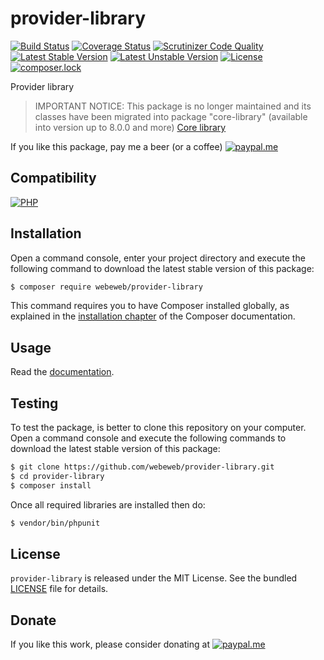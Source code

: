provider-library
================

[![Build Status](https://img.shields.io/github/workflow/status/webeweb/provider-library/build?style=flat-square)](https://github.com/webeweb/provider-library/actions)
[![Coverage Status](https://img.shields.io/coveralls/github/webeweb/provider-library/master.svg?style=flat-square)](https://coveralls.io/github/webeweb/provider-library?branch=master)
[![Scrutinizer Code Quality](https://img.shields.io/scrutinizer/quality/g/webeweb/provider-library/master.svg?style=flat-square)](https://scrutinizer-ci.com/g/webeweb/provider-library/?branch=master)
[![Latest Stable Version](https://img.shields.io/packagist/v/webeweb/provider-library.svg?style=flat-square)](https://packagist.org/packages/webeweb/provider-library)
[![Latest Unstable Version](https://img.shields.io/packagist/vpre/webeweb/provider-library.svg?style=flat-square)](https://packagist.org/packages/webeweb/provider-library)
[![License](https://img.shields.io/packagist/l/webeweb/provider-library.svg?style=flat-square)](https://packagist.org/packages/webeweb/provider-library)
[![composer.lock](https://img.shields.io/badge/.lock-uncommited-important.svg?style=flat-square)](https://packagist.org/packages/webeweb/provider-library)

Provider library

> IMPORTANT NOTICE: This package is no longer maintained and its classes have
> been migrated into package "core-library" (available into version up to 8.0.0
> and more) [Core library](https://github.com/webeweb/core-library/)

If you like this package, pay me a beer (or a coffee)
[![paypal.me](https://img.shields.io/badge/paypal.me-webeweb-0070ba.svg?style=flat-square&logo=paypal)](https://www.paypal.me/webeweb)

## Compatibility

[![PHP](https://img.shields.io/packagist/php-v/webeweb/provider-library.svg?style=flat-square)](http://php.net)

## Installation

Open a command console, enter your project directory and execute the following
command to download the latest stable version of this package:

```bash
$ composer require webeweb/provider-library
```

This command requires you to have Composer installed globally, as explained in
the [installation chapter](https://getcomposer.org/doc/00-intro.md) of the
Composer documentation.

## Usage

Read the [documentation](doc/index.md).

## Testing

To test the package, is better to clone this repository on your computer.
Open a command console and execute the following commands to download the latest
stable version of this package:

```bash
$ git clone https://github.com/webeweb/provider-library.git
$ cd provider-library
$ composer install
```

Once all required libraries are installed then do:

```bash
$ vendor/bin/phpunit
```

## License

`provider-library` is released under the MIT License. See the bundled [LICENSE](LICENSE)
file for details.

## Donate

If you like this work, please consider donating at
[![paypal.me](https://img.shields.io/badge/paypal.me-webeweb-0070ba.svg?style=flat-square&logo=paypal)](https://www.paypal.me/webeweb)
